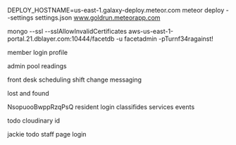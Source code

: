 DEPLOY_HOSTNAME=us-east-1.galaxy-deploy.meteor.com meteor deploy --settings settings.json www.goldrun.meteorapp.com


mongo --ssl --sslAllowInvalidCertificates aws-us-east-1-portal.21.dblayer.com:10444/facetdb -u facetadmin -pTurnf34ragainst!

member login
profile

admin
    pool readings


front desk
    scheduling
    shift change
    messaging

lost and found



NsopuooBwppRzqPsQ
resident
    login
    classifides
    services
    events

todo
    cloudinary id




jackie todo
staff page
login   
